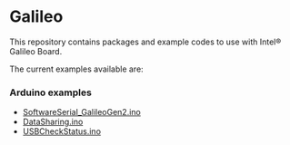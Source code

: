 # Galileo

This repository contains packages and example codes to use with Intel® Galileo Board.

The current examples available are:

### Arduino examples

* [SoftwareSerial_GalileoGen2.ino](./Arduino-Examples/SoftwareSerial/SoftwareSerial_GalileoGen2.ino)
* [DataSharing.ino](./Arduino-Examples/DataSharing.ino)
* [USBCheckStatus.ino](./Arduino-Examples/USBCheckStatus.ino)
